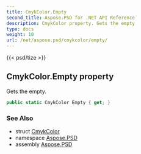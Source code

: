 ```yaml
---
title: CmykColor.Empty
second_title: Aspose.PSD for .NET API Reference
description: CmykColor property. Gets the empty
type: docs
weight: 10
url: /net/aspose.psd/cmykcolor/empty/
---
```

{{< psd/tize >}}
## CmykColor.Empty property

Gets the empty.

```csharp
public static CmykColor Empty { get; }
```

### See Also

* struct [CmykColor](../)
* namespace [Aspose.PSD](../../cmykcolor/)
* assembly [Aspose.PSD](../../../)


